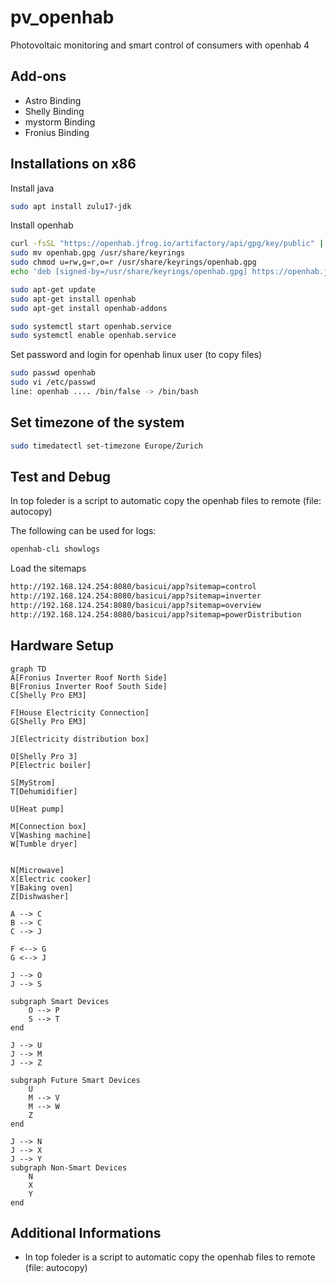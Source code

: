 # pv_openhab
Photovoltaic monitoring and smart control of consumers with openhab 4

## Add-ons

- Astro Binding
- Shelly Binding
- mystorm Binding
- Fronius Binding

## Installations on x86

Install java
```sh
sudo apt install zulu17-jdk
```

Install openhab
```sh
curl -fsSL "https://openhab.jfrog.io/artifactory/api/gpg/key/public" | gpg --dearmor > openhab.gpg
sudo mv openhab.gpg /usr/share/keyrings
sudo chmod u=rw,g=r,o=r /usr/share/keyrings/openhab.gpg
echo 'deb [signed-by=/usr/share/keyrings/openhab.gpg] https://openhab.jfrog.io/artifactory/openhab-linuxpkg stable main' | sudo tee /etc/apt/sources.list.d/openhab.list

sudo apt-get update
sudo apt-get install openhab
sudo apt-get install openhab-addons

sudo systemctl start openhab.service
sudo systemctl enable openhab.service
```

Set password and login for openhab linux user (to copy files)
```sh
sudo passwd openhab
sudo vi /etc/passwd
line: openhab .... /bin/false -> /bin/bash
```

## Set timezone of the system

```sh
sudo timedatectl set-timezone Europe/Zurich
```

## Test and Debug

In top foleder is a script to automatic copy the openhab files to remote (file: autocopy)

The following can be used for logs:
```sh
openhab-cli showlogs
```

Load the sitemaps
```sh
http://192.168.124.254:8080/basicui/app?sitemap=control
http://192.168.124.254:8080/basicui/app?sitemap=inverter
http://192.168.124.254:8080/basicui/app?sitemap=overview
http://192.168.124.254:8080/basicui/app?sitemap=powerDistribution
```

## Hardware Setup

```mermaid
graph TD
A[Fronius Inverter Roof North Side]
B[Fronius Inverter Roof South Side]
C[Shelly Pro EM3]

F[House Electricity Connection]
G[Shelly Pro EM3]

J[Electricity distribution box]

O[Shelly Pro 3]
P[Electric boiler]

S[MyStrom]
T[Dehumidifier]

U[Heat pump]

M[Connection box]
V[Washing machine]
W[Tumble dryer]


N[Microwave]
X[Electric cooker]
Y[Baking oven]
Z[Dishwasher]

A --> C
B --> C
C --> J

F <--> G
G <--> J

J --> O
J --> S

subgraph Smart Devices
    O --> P
    S --> T
end

J --> U
J --> M
J --> Z

subgraph Future Smart Devices
    U
    M --> V
    M --> W
    Z
end

J --> N
J --> X
J --> Y
subgraph Non-Smart Devices
    N
    X
    Y
end
```

## Additional Informations

- In top foleder is a script to automatic copy the openhab files to remote (file: autocopy)

